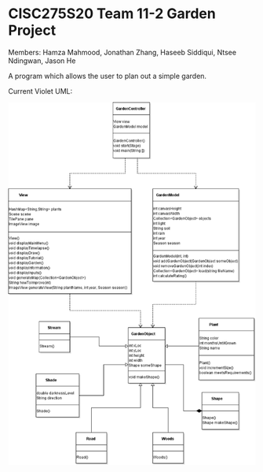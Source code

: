 # CISC275S20 Team 11-2 Garden Project
Members: Hamza Mahmood, Jonathan Zhang, Haseeb Siddiqui, Ntsee Ndingwan, Jason He

A program which allows the user to plan out a simple garden. 

Current Violet UML:

![GitHub Logo](/UML_Violet.png)
